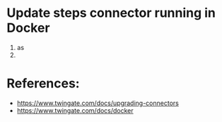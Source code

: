 # Update steps connector running in Docker

1. as
2. 


# References:
- https://www.twingate.com/docs/upgrading-connectors
- https://www.twingate.com/docs/docker
